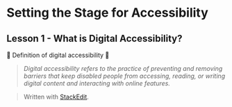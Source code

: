 # Setting the Stage for Accessibility

## Lesson 1 - What is Digital Accessibility?

🔖 Definition of digital accessibility 🔖
> _Digital accessibility refers to the practice of preventing and removing barriers that keep disabled people from accessing, reading, or writing digital content and interacting with online features._



> Written with [StackEdit](https://stackedit.io/).
<!--stackedit_data:
eyJoaXN0b3J5IjpbMjA2NDQ0OTc0MV19
-->